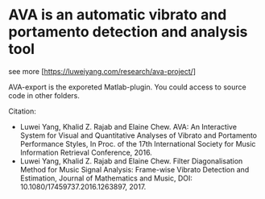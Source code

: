 # AVA is an automatic vibrato and portamento detection and analysis tool

see more [https://luweiyang.com/research/ava-project/]

AVA-export is the exporeted Matlab-plugin. You could access to source code in other folders.

Citation:
- Luwei Yang, Khalid Z. Rajab and Elaine Chew. AVA: An Interactive System for Visual and Quantitative Analyses of Vibrato and Portamento Performance Styles, In Proc. of the 17th International Society for Music Information Retrieval Conference, 2016.
- Luwei Yang, Khalid Z. Rajab and Elaine Chew. Filter Diagonalisation Method for Music Signal Analysis: Frame-wise Vibrato Detection and Estimation, Journal of Mathematics and Music, DOI: 10.1080/17459737.2016.1263897, 2017. 